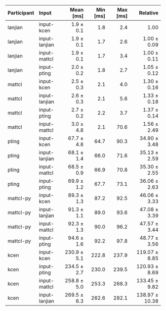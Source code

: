 | Participant | Input | Mean [ms] | Min [ms] | Max [ms] | Relative |
|:---|:---|---:|---:|---:|---:|
| lanjian | input-kcen | 1.9 ± 0.1 | 1.8 | 2.4 | 1.00 |
| lanjian | input-lanjian | 1.9 ± 0.1 | 1.7 | 2.6 | 1.00 ± 0.09 |
| lanjian | input-mattcl | 1.9 ± 0.1 | 1.7 | 3.4 | 1.00 ± 0.11 |
| lanjian | input-pting | 2.0 ± 0.2 | 1.8 | 2.7 | 1.05 ± 0.12 |
| mattcl | input-kcen | 2.5 ± 0.3 | 2.1 | 4.0 | 1.30 ± 0.16 |
| mattcl | input-lanjian | 2.6 ± 0.3 | 2.1 | 5.6 | 1.33 ± 0.18 |
| mattcl | input-pting | 2.7 ± 0.2 | 2.2 | 3.7 | 1.37 ± 0.14 |
| mattcl | input-mattcl | 3.0 ± 4.8 | 2.1 | 70.6 | 1.56 ± 2.49 |
| pting | input-kcen | 67.7 ± 4.8 | 64.7 | 90.3 | 34.90 ± 3.48 |
| pting | input-lanjian | 68.1 ± 1.4 | 66.0 | 71.6 | 35.13 ± 2.59 |
| pting | input-mattcl | 68.5 ± 0.9 | 66.9 | 70.8 | 35.30 ± 2.55 |
| pting | input-pting | 69.9 ± 1.2 | 67.7 | 73.1 | 36.06 ± 2.63 |
| mattcl-py | input-kcen | 89.3 ± 1.3 | 87.2 | 92.5 | 46.06 ± 3.33 |
| mattcl-py | input-lanjian | 91.3 ± 1.1 | 89.0 | 93.6 | 47.08 ± 3.39 |
| mattcl-py | input-mattcl | 92.3 ± 1.3 | 90.0 | 96.2 | 47.57 ± 3.44 |
| mattcl-py | input-pting | 94.6 ± 1.6 | 92.2 | 97.8 | 48.77 ± 3.56 |
| kcen | input-kcen | 230.9 ± 5.1 | 222.8 | 237.9 | 119.07 ± 8.85 |
| kcen | input-pting | 234.5 ± 2.7 | 230.0 | 239.5 | 120.93 ± 8.69 |
| kcen | input-mattcl | 258.8 ± 5.0 | 253.3 | 268.3 | 133.45 ± 9.82 |
| kcen | input-lanjian | 269.5 ± 6.3 | 262.6 | 282.1 | 138.97 ± 10.38 |
